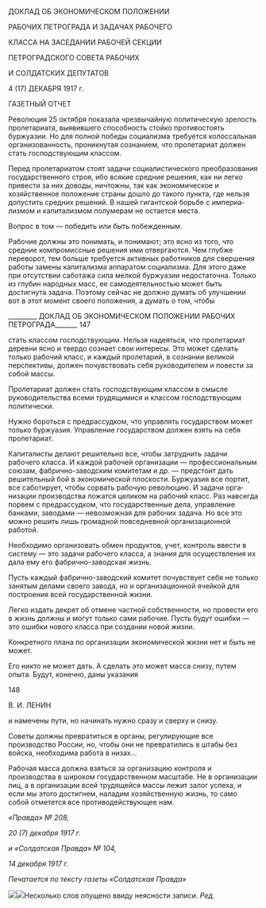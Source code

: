 ДОКЛАД ОБ ЭКОНОМИЧЕСКОМ ПОЛОЖЕНИИ

РАБОЧИХ ПЕТРОГРАДА И ЗАДАЧАХ РАБОЧЕГО

КЛАССА НА ЗАСЕДАНИИ РАБОЧЕЙ СЕКЦИИ

ПЕТРОГРАДСКОГО СОВЕТА РАБОЧИХ

И СОЛДАТСКИХ ДЕПУТАТОВ

4 (17) ДЕКАБРЯ 1917 г.

ГАЗЕТНЫЙ ОТЧЕТ

Революция 25 октября показала чрезвычайную политическую зрелость пролетариа­та, выявившего способность стойко противостоять буржуазии. Но для полной победы социализма требуется колоссальная организованность, проникнутая сознанием, что пролетариат должен стать господствующим классом.

Перед пролетариатом стоят задачи социалистического преобразования государст­венного строя, ибо всякие средние решения, как ни легко привести за них доводы, ни­чтожны, так как экономическое и хозяйственное положение страны дошло до такого пункта, где нельзя допустить средних решений. В нашей гигантской борьбе с империа­лизмом и капитализмом полумерам не остается места.

Вопрос в том — победить или быть побежденным.

Рабочие должны это понимать, и понимают; это ясно из того, что средние компро­миссные решения ими отвергаются. Чем глубже переворот, тем больше требуется ак­тивных работников для свершения работы замены капитализма аппаратом социализма. Для этого даже при отсутствии саботажа сила мелкой буржуазии недостаточна. Только из глубин народных масс, ее самодеятельностью может быть достигнута задача. По­этому сейчас не должно думать об улучшении вот в этот момент своего положения, а думать о том, чтобы

  

_________ ДОКЛАД ОБ ЭКОНОМИЧЕСКОМ ПОЛОЖЕНИИ РАБОЧИХ ПЕТРОГРАДА_______ 147

стать классом господствующим. Нельзя надеяться, что пролетариат деревни ясно и твердо сознает свои интересы. Это может сделать только рабочий класс, и каждый про­летарий, в сознании великой перспективы, должен почувствовать себя руководителем и повести за собой массы.

Пролетариат должен стать господствующим классом в смысле руководительства всеми трудящимися и классом господствующим политически.

Нужно бороться с предрассудком, что управлять государством может только бур­жуазия. Управление государством должен взять на себя пролетариат.

Капиталисты делают решительно все, чтобы затруднить задачи рабочего класса. И каждой рабочей организации — профессиональным союзам, фабрично-заводским ко­митетам и др. — предстоит дать решительный бой в экономической плоскости. Бур­жуазия все портит, все саботирует, чтобы сорвать рабочую революцию. И задачи орга­низации производства ложатся целиком на рабочий класс. Раз навсегда порвем с пред­рассудком, что государственные дела, управление банками, заводами — невозможная для рабочих задача. Но все это можно решить лишь громадной повседневной организа­ционной работой.

Необходимо организовать обмен продуктов, учет, контроль ввести в систему — это задачи рабочего класса, а знания для осуществления их дала ему его фабрично-заводская жизнь.

Пусть каждый фабрично-заводский комитет почувствует себя не только занятым де­лами своего завода, но и организационной ячейкой для построения всей государствен­ной жизни.

Легко издать декрет об отмене частной собственности, но провести его в жизнь должны и могут только сами рабочие. Пусть будут ошибки — это ошибки нового клас­са при создании новой жизни.

Конкретного плана по организации экономической жизни нет и быть не может.

Его никто не может дать. А сделать это может масса снизу, путем опыта. Будут, ко­нечно, даны указания

  

148

  

В. И. ЛЕНИН

  

и намечены пути, но начинать нужно сразу и сверху и снизу.

Советы должны превратиться в органы, регулирующие все производство России, но, чтобы они не превратились в штабы без войска, необходима работа в низах...

Рабочая масса должна взяться за организацию контроля и производства в широком государственном масштабе. Не в организации лиц, а в организации всей трудящейся массы лежит залог успеха, и если мы этого достигнем, наладим хозяйственную жизнь, то само собой отметется все противодействующее нам.

  

_«Правда» № 208,_

_20 (7) декабря 1917 г._

_и «Солдатская Правда» № 104,_

_14 декабря 1917 г._

  

_Печатается по тексту газеты_ _«Солдатская Правда»_

  

![](file:///C:/Users/bot32/AppData/Local/Temp/msohtmlclip1/01/clip_image001.png)![](file:///C:/Users/bot32/AppData/Local/Temp/msohtmlclip1/01/clip_image002.png)Несколько слов опущено ввиду неясности записи. _Ред._